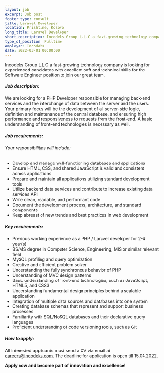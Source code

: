 ```yaml
---
layout: job 
excerpt: Job post 
footer_type: consult
title: Laravel Developer
location: Prishtine, Kosovo
long_title: Laravel Developer
short_description: Incodeks Group L.L.C a fast-growing technology company is looking for experienced candidates with excellent soft and technical skills for the Software Engineer position to join our great team. 
type_of_position: Fulltime
employer: Incodeks
date: 2022-03-01 00:00:00
---
```


Incodeks Group L.L.C a fast-growing technology company is looking for experienced candidates with excellent soft and technical skills for the Software Engineer position to join our great team.

##### Job description:

We are looking for a PHP Developer responsible for managing back-end services and the interchange of data between the server and the users. Your primary focus will be the development of all server-side logic, definition and maintenance of the central database, and ensuring high performance and responsiveness to requests from the front-end. A basic understanding of front-end technologies is necessary as well.

##### Job requirements:
###### Your responsibilities will include:
- Develop and manage well-functioning databases and applications
- Ensure HTML, CSS, and shared JavaScript is valid and consistent across applications
- Prepare and maintain all applications utilizing standard development tools
- Utilize backend data services and contribute to increase existing data services API
- Write clean, readable, and performant code
- Document the development process, architecture, and standard components
- Keep abreast of new trends and best practices in web development

##### Key requirements:
- Previous working experience as a PHP / Laravel developer for 2-4 year(s)
- BS/MS degree in Computer Science, Engineering, MIS or similar relevant field
- MySQL profiling and query optimization
- Creative and efficient problem solver
- Understanding the fully synchronous behavior of PHP
- Understanding of MVC design patterns
- Basic understanding of front-end technologies, such as JavaScript, HTML5, and CSS3
- Understanding fundamental design principles behind a scalable application
- Integration of multiple data sources and databases into one system
- Creating database schemas that represent and support business processes
- Familiarity with SQL/NoSQL databases and their declarative query languages
- Proficient understanding of code versioning tools, such as Git

##### How to apply: 
All interested applicants must send a CV via email at <a href="mailto:careers@incodeks.com?subject=Laravel Developer" style="color:#5C46F9 !important">careers@incodeks.com</a>. The deadline for application is open till 15.04.2022.

<p style="font-weight: bold">Apply now and become part of innovation and excellence!</p>